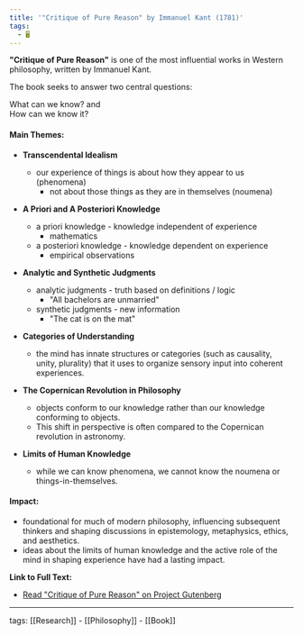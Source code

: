 ```yaml
---
title: '"Critique of Pure Reason" by Immanuel Kant (1781)'
tags:
  - 🖥️
---
```


**"Critique of Pure Reason"** is one of the most influential works in Western philosophy, written by Immanuel Kant.  

The book seeks to answer two central questions:  

What can we know?  and  
How can we know it?  

#### Main Themes:

- **Transcendental Idealism**
    - our experience of things is about how they appear to us (phenomena)
	    - not about those things as they are in themselves (noumena)

- **A Priori and A Posteriori Knowledge**
    - a priori knowledge - knowledge independent of experience
	    - mathematics
    - a posteriori knowledge - knowledge dependent on experience
	    - empirical observations

- **Analytic and Synthetic Judgments**
    - analytic judgments - truth based on definitions / logic
	    - "All bachelors are unmarried"
    - synthetic judgments - new information
	    - "The cat is on the mat"

- **Categories of Understanding**
    - the mind has innate structures or categories (such as causality, unity, plurality) that it uses to organize sensory input into coherent experiences.

- **The Copernican Revolution in Philosophy**
    - objects conform to our knowledge rather than our knowledge conforming to objects.
    - This shift in perspective is often compared to the Copernican revolution in astronomy.

- **Limits of Human Knowledge**
    - while we can know phenomena, we cannot know the noumena or things-in-themselves.

#### Impact:

- foundational for much of modern philosophy, influencing subsequent thinkers and shaping discussions in epistemology, metaphysics, ethics, and aesthetics.
- ideas about the limits of human knowledge and the active role of the mind in shaping experience have had a lasting impact.

**Link to Full Text:**  
- [Read "Critique of Pure Reason" on Project Gutenberg](https://www.gutenberg.org/ebooks/4280)  

---

tags: [[Research]] - [[Philosophy]] - [[Book]]